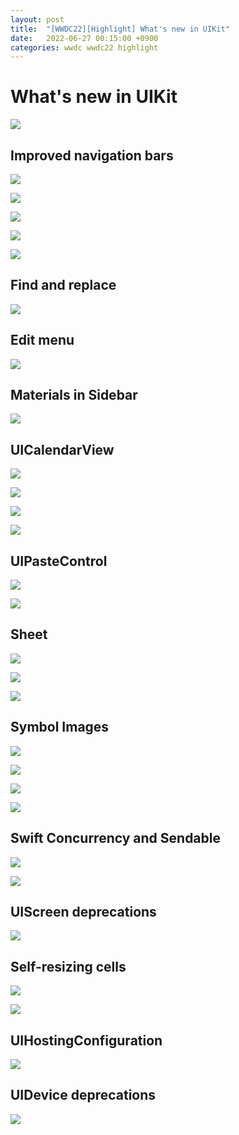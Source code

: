 ```yaml
---
layout: post
title:  "[WWDC22][Highlight] What's new in UIKit"
date:   2022-06-27 00:15:00 +0900
categories: wwdc wwdc22 highlight
---
```


# What's new in UIKit

![](/assets/220627/screenshot.tiff)

## Improved navigation bars

![](/assets/220627/screenshot7.tiff)

![](/assets/220627/screenshot12.tiff)

![](/assets/220627/screenshot18.tiff)

![](/assets/220627/screenshot19.tiff)

![](/assets/220627/screenshot21.tiff)

## Find and replace

![](/assets/220627/screenshot22.tiff)

## Edit menu

![](/assets/220627/screenshot24.tiff)

## Materials in Sidebar

![](/assets/220627/screenshot25.tiff)

## UICalendarView

![](/assets/220627/screenshot29.tiff)

![](/assets/220627/screenshot31.tiff)

![](/assets/220627/screenshot34.tiff)

![](/assets/220627/screenshot40.tiff)

## UIPasteControl

![](/assets/220627/screenshot43.tiff)

![](/assets/220627/screenshot44.tiff)

## Sheet

![](/assets/220627/screenshot50.tiff)

![](/assets/220627/screenshot51.tiff)

![](/assets/220627/screenshot53.tiff)

## Symbol Images

![](/assets/220627/screenshot60.tiff)

![](/assets/220627/screenshot65.tiff)

![](/assets/220627/screenshot66.tiff)

![](/assets/220627/screenshot67.tiff)

## Swift Concurrency and Sendable

![](/assets/220627/screenshot75.tiff)

![](/assets/220627/screenshot76.tiff)

## UIScreen deprecations

![](/assets/220627/screenshot78.tiff)

## Self-resizing cells

![](/assets/220627/screenshot79.tiff)

![](/assets/220627/screenshot80.tiff)

## UIHostingConfiguration

![](/assets/220627/screenshot84.tiff)

## UIDevice deprecations

![](/assets/220627/screenshot85.tiff)
